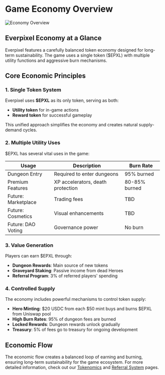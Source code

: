 # Game Economy Overview

![Economy Overview](https://placeholder.com/wp-content/uploads/2018/10/placeholder.png)

## Everpixel Economy at a Glance

Everpixel features a carefully balanced token economy designed for long-term sustainability. The game uses a single token ($EPXL) with multiple utility functions and aggressive burn mechanisms.

## Core Economic Principles

### 1. Single Token System

Everpixel uses **$EPXL** as its only token, serving as both:
- **Utility token** for in-game actions
- **Reward token** for successful gameplay

This unified approach simplifies the economy and creates natural supply-demand cycles.

### 2. Multiple Utility Uses

$EPXL has several vital uses in the game:

| Usage | Description | Burn Rate |
|-------|-------------|-----------|
| Dungeon Entry | Required to enter dungeons | 95% burned |
| Premium Features | XP accelerators, death protection | 80-85% burned |
| Future: Marketplace | Trading fees | TBD |
| Future: Cosmetics | Visual enhancements | TBD |
| Future: DAO Voting | Governance power | No burn |

### 3. Value Generation

Players can earn $EPXL through:
- **Dungeon Rewards**: Main source of new tokens
- **Graveyard Staking**: Passive income from dead Heroes
- **Referral Program**: 3% of referred players' spending

### 4. Controlled Supply

The economy includes powerful mechanisms to control token supply:
- **Hero Minting**: $20 USDC from each $50 mint buys and burns $EPXL from Uniswap pool
- **High Burn Rates**: 95% of dungeon fees are burned
- **Locked Rewards**: Dungeon rewards unlock gradually
- **Treasury**: 5% of fees go to treasury for ongoing development

## Economic Flow

The economic flow creates a balanced loop of earning and burning, ensuring long-term sustainability for the game ecosystem. For more detailed information, check out our [Tokenomics](tokenomics.md) and [Referral System](referrals.md) pages.